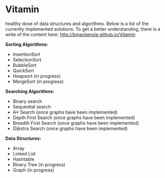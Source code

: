 # Vitamin
healthy dose of data structures and algorithms. Below is a list of the currently implemented solutions. To get a better understanding, there is a write of the content here: http://bmackenzie.github.io/Vitamin

**Sorting Algorithms:**
  - InsertionSort
  - SelectionSort
  - BubbleSort
  - QuickSort
  - Heapsort (in progress)
  - MergeSort (in progress)

**Searching Algorithms:**
  - Binary search
  - Sequential search
  - A* Search (once graphs have been implemented)
  - Depth First Search (once graphs have been implemented)
  - Breadth First Search (once graphs have been implemented)
  - Dijkstra Search (once graphs have been implemented)

**Data Structures:**
  - Array
  - Linked List
  - Hashtable
  - Binary Tree (in progress)
  - Graph (in progress)

